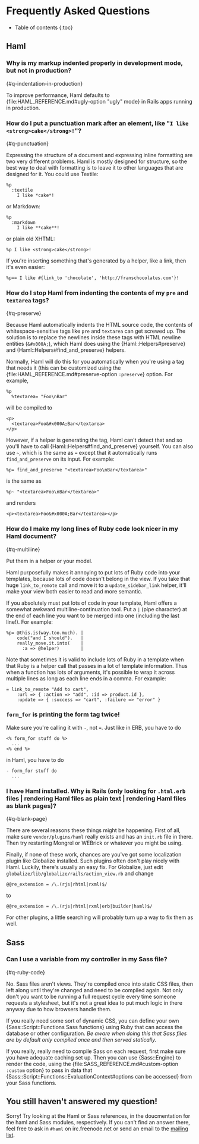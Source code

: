 # Frequently Asked Questions

* Table of contents
{:toc}

## Haml

### Why is my markup indented properly in development mode, but not in production?
{#q-indentation-in-production}

To improve performance, Haml defaults to {file:HAML_REFERENCE.md#ugly-option "ugly" mode} in Rails
apps running in production.


### How do I put a punctuation mark after an element, like "`I like <strong>cake</strong>!`"?
{#q-punctuation}

Expressing the structure of a document
and expressing inline formatting are two very different problems.
Haml is mostly designed for structure,
so the best way to deal with formatting is to leave it to other languages
that are designed for it.
You could use Textile:

    %p
      :textile
        I like *cake*!

or Markdown:

    %p
      :markdown
        I like **cake**!

or plain old XHTML:

    %p I like <strong>cake</strong>!

If you're inserting something that's generated by a helper, like a link,
then it's even easier:

    %p== I like #{link_to 'chocolate', 'http://franschocolates.com'}!

### How do I stop Haml from indenting the contents of my `pre` and `textarea` tags?
{#q-preserve}

Because Haml automatically indents the HTML source code,
the contents of whitespace-sensitive tags like `pre` and `textarea`
can get screwed up.
The solution is to replace the newlines inside these tags
with HTML newline entities (`&#x000A;`),
which Haml does using the {Haml::Helpers#preserve} and {Haml::Helpers#find_and_preserve} helpers.

Normally, Haml will do this for you automatically
when you're using a tag that needs it
(this can be customized using the {file:HAML_REFERENCE.md#preserve-option `:preserve`} option.
For example,

    %p
      %textarea= "Foo\nBar"

will be compiled to

    <p>
      <textarea>Foo&#x000A;Bar</textarea>
    </p>

However, if a helper is generating the tag,
Haml can't detect that and so you'll have to call {Haml::Helpers#find_and_preserve} yourself.
You can also use `~`, which is the same as `=`
except that it automatically runs `find_and_preserve` on its input.
For example:

    %p= find_and_preserve "<textarea>Foo\nBar</textarea>"

is the same as

    %p~ "<textarea>Foo\nBar</textarea>"

and renders

    <p><textarea>Foo&#x000A;Bar</textarea></p>

### How do I make my long lines of Ruby code look nicer in my Haml document?
{#q-multiline}

Put them in a helper or your model.

Haml purposefully makes it annoying to put lots of Ruby code into your templates,
because lots of code doesn't belong in the view.
If you take that huge `link_to_remote` call
and move it to a `update_sidebar_link` helper,
it'll make your view both easier to read and more semantic.

If you absolutely must put lots of code in your template,
Haml offers a somewhat awkward multiline-continuation tool.
Put a `|` (pipe character) at the end of each line you want to be merged into one
(including the last line!).
For example:

    %p= @this.is(way.too.much). |
        code("and I should").   |
        really_move.it.into(    |
          :a => @helper)        |

Note that sometimes it is valid to include lots of Ruby in a template
when that Ruby is a helper call that passes in a lot of template information.
Thus when a function has lots of arguments,
it's possible to wrap it across multiple lines
as long as each line ends in a comma.
For example:

    = link_to_remote "Add to cart",
        :url => { :action => "add", :id => product.id },
        :update => { :success => "cart", :failure => "error" }

### `form_for` is printing the form tag twice!

Make sure you're calling it with `-`, not `=`.
Just like in ERB, you have to do

    <% form_for stuff do %>
      ...
    <% end %>

in Haml, you have to do

    - form_for stuff do
      ...

### I have Haml installed. Why is Rails (only looking for `.html.erb` files | rendering Haml files as plain text | rendering Haml files as blank pages)?
{#q-blank-page}

There are several reasons these things might be happening.
First of all, make sure `vendor/plugins/haml` really exists
and has an `init.rb` file in there.
Then try restarting Mongrel or WEBrick or whatever you might be using.

Finally, if none of these work,
chances are you've got some localization plugin like Globalize installed.
Such plugins often don't play nicely with Haml.
Luckily, there's usually an easy fix.
For Globalize, just edit `globalize/lib/globalize/rails/action_view.rb`
and change

    @@re_extension = /\.(rjs|rhtml|rxml)$/

to

    @@re_extension = /\.(rjs|rhtml|rxml|erb|builder|haml)$/

For other plugins, a little searching will probably turn up a way to fix them as well.

## Sass

### Can I use a variable from my controller in my Sass file?
{#q-ruby-code}

No. Sass files aren't views.
They're compiled once into static CSS files,
then left along until they're changed and need to be compiled again.
Not only don't you want to be running a full request cycle
every time someone requests a stylesheet,
but it's not a great idea to put much logic in there anyway
due to how browsers handle them.

If you really need some sort of dynamic CSS,
you can define your own {Sass::Script::Functions Sass functions} using Ruby
that can access the database or other configuration.
*Be aware when doing this that Sass files are by default only compiled once
and then served statically.*

If you really, really need to compile Sass on each request,
first make sure you have adequate caching set up.
Then you can use {Sass::Engine} to render the code,
using the {file:SASS_REFERENCE.md#custom-option `:custom` option}
to pass in data that {Sass::Script::Functions::EvaluationContext#options can be accessed}
from your Sass functions.

## You still haven't answered my question!

Sorry! Try looking at the Haml or Sass references,
in the doucmentation for the haml and Sass modules, respectively.
If you can't find an answer there,
feel free to ask in `#haml` on irc.freenode.net
or send an email to the [mailing list](http://groups.google.com/group/haml?hl=en).
